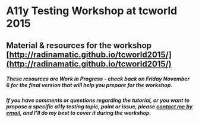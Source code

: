 # A11y Testing Workshop at tcworld 2015

## Material & resources for the workshop  [http://radinamatic.github.io/tcworld2015/](http://radinamatic.github.io/tcworld2015/)

##### These resources are Work in Progress - check back on Friday November 6 for the final version that will help you prepare for the workshop.

##### If you have comments or questions regarding the tutorial, or you want to propose a specific a11y testing topic, point or issue, please [contact me by email](radina.matic@gmail.com), and I'll do my best to cover it during the workshop. 

